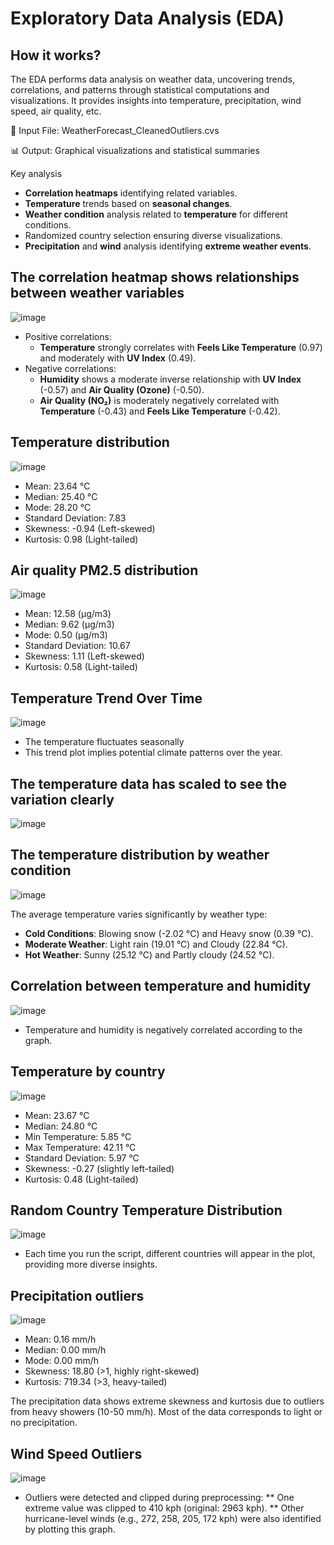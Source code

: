 # Exploratory Data Analysis (EDA)
## How it works?
The EDA performs data analysis on weather data, uncovering trends, correlations, and patterns through statistical computations and visualizations. It provides insights into temperature, precipitation, wind speed, air quality, etc.

📂 Input File: WeatherForecast_CleanedOutliers.cvs

📊 Output: Graphical visualizations and statistical summaries

Key analysis
* **Correlation heatmaps** identifying related variables.
* **Temperature** trends based on **seasonal changes**.
* **Weather condition** analysis related to **temperature** for different conditions.
* Randomized country selection ensuring diverse visualizations.
* **Precipitation** and **wind** analysis identifying **extreme weather events**.

##  The correlation heatmap shows relationships between weather variables

![image](https://github.com/user-attachments/assets/554e7ac9-c762-4881-8193-a84348e389dd)

* Positive correlations:
  * **Temperature** strongly correlates with **Feels Like Temperature** (0.97) and moderately with **UV Index** (0.49).
* Negative correlations:
  * **Humidity** shows a moderate inverse relationship with **UV Index** (-0.57) and **Air Quality (Ozone)** (-0.50).
  * **Air Quality (NO₂)** is moderately negatively correlated with **Temperature** (-0.43) and **Feels Like Temperature** (-0.42).

## Temperature distribution
![image](https://github.com/user-attachments/assets/24044ca9-9916-4d73-a681-d4e40246cd3a)

* Mean: 23.64 °C
* Median: 25.40 °C
* Mode: 28.20 °C
* Standard Deviation: 7.83
* Skewness: -0.94 (Left-skewed)
* Kurtosis: 0.98 (Light-tailed)

## Air quality PM2.5 distribution
![image](https://github.com/user-attachments/assets/5d25c38e-3509-4eea-accf-d89739dde7e3)

* Mean: 12.58 (µg/m3)
* Median: 9.62 (µg/m3)
* Mode: 0.50 (µg/m3)
* Standard Deviation: 10.67
* Skewness: 1.11 (Left-skewed)
* Kurtosis: 0.58 (Light-tailed)

## Temperature Trend Over Time
![image](https://github.com/user-attachments/assets/1fa5d251-6343-4e21-bab1-6c9baf9b62f8)

* The temperature fluctuates seasonally
* This trend plot implies potential climate patterns over the year.

## The temperature data has scaled to see the variation clearly
![image](https://github.com/user-attachments/assets/28f4a9e3-dd5e-47dd-ac37-e01baff15f7b)

## The temperature distribution by weather condition
![image](https://github.com/user-attachments/assets/1031cfa6-5b41-4135-a941-d5bd9c5bb2da)

The average temperature varies significantly by weather type:

* **Cold Conditions**: Blowing snow (-2.02 °C) and Heavy snow (0.39 °C).
* **Moderate Weather**: Light rain (19.01 °C) and Cloudy (22.84 °C).
* **Hot Weather**: Sunny (25.12 °C) and Partly cloudy (24.52 °C).

## Correlation between temperature and humidity
![image](https://github.com/user-attachments/assets/217a9a44-4158-48af-8c87-c13e33b02d63)

* Temperature and humidity is negatively correlated according to the graph.

## Temperature by country
![image](https://github.com/user-attachments/assets/d326eab6-4355-42ed-96e9-580e32bced88)

* Mean: 23.67 °C
* Median: 24.80 °C
* Min Temperature: 5.85 °C
* Max Temperature: 42.11 °C
* Standard Deviation: 5.97 °C
* Skewness: -0.27 (slightly left-tailed)
* Kurtosis: 0.48 (Light-tailed)

## Random Country Temperature Distribution
![image](https://github.com/user-attachments/assets/706dd611-86c7-4736-aabb-d03caf83549f)

* Each time you run the script, different countries will appear in the plot, providing more diverse insights.

## Precipitation outliers
![image](https://github.com/user-attachments/assets/e13ca009-7a06-4250-a43b-d96f8c229a95)

* Mean: 0.16 mm/h
* Median: 0.00 mm/h
* Mode: 0.00 mm/h
* Skewness: 18.80 (>1, highly right-skewed)
* Kurtosis: 719.34 (>3, heavy-tailed)

The precipitation data shows extreme skewness and kurtosis due to outliers from heavy showers (10-50 mm/h). Most of the data corresponds to light or no precipitation.

## Wind Speed Outliers
![image](https://github.com/user-attachments/assets/fa176916-b270-4427-a59f-ca3ecff58d87)

* Outliers were detected and clipped during preprocessing:
** One extreme value was clipped to 410 kph (original: 2963 kph).
** Other hurricane-level winds (e.g., 272, 258, 205, 172 kph) were also identified by plotting this graph.
